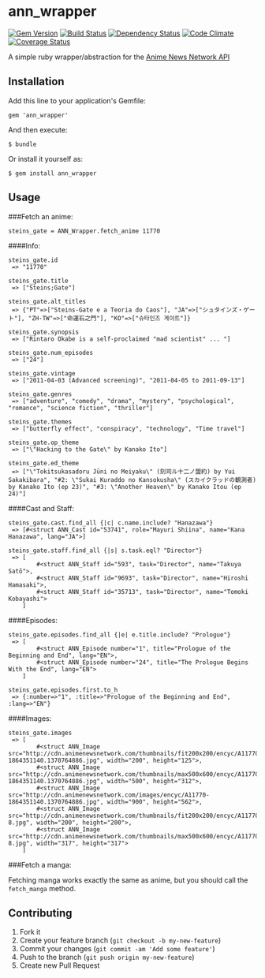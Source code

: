 # ann_wrapper


[![Gem Version](https://badge.fury.io/rb/ann_wrapper.png)](http://badge.fury.io/rb/ann_wrapper)
[![Build Status](https://travis-ci.org/Getkura/ann_wrapper.png?branch=dev)](https://travis-ci.org/Getkura/ann_wrapper)
[![Dependency Status](https://gemnasium.com/Getkura/ann_wrapper.png)](https://gemnasium.com/Getkura/ann_wrapper)
[![Code Climate](https://codeclimate.com/github/Getkura/ann_wrapper/badges/gpa.svg)](https://codeclimate.com/github/Getkura/ann_wrapper)
[![Coverage Status](https://coveralls.io/repos/Getkura/ann_wrapper/badge.png?branch=dev)](https://coveralls.io/r/Getkura/ann_wrapper?branch=dev)

A simple ruby wrapper/abstraction for the [Anime News Network API](http://www.animenewsnetwork.com/encyclopedia/api.php)

## Installation

Add this line to your application's Gemfile:

    gem 'ann_wrapper'

And then execute:

    $ bundle

Or install it yourself as:

    $ gem install ann_wrapper

## Usage

###Fetch an anime:

    steins_gate = ANN_Wrapper.fetch_anime 11770

####Info:

    steins_gate.id
     => "11770"

    steins_gate.title
     => ["Steins;Gate"]

    steins_gate.alt_titles
     => {"PT"=>["Steins-Gate e a Teoria do Caos"], "JA"=>["シュタインズ・ゲート"], "ZH-TW"=>["命運石之門"], "KO"=>["슈타인즈 게이트"]}

    steins_gate.synopsis
     => ["Rintaro Okabe is a self-proclaimed "mad scientist" ... "]

    steins_gate.num_episodes
     => ["24"]

    steins_gate.vintage
     => ["2011-04-03 (Advanced screening)", "2011-04-05 to 2011-09-13"]

    steins_gate.genres
     => ["adventure", "comedy", "drama", "mystery", "psychological", "romance", "science fiction", "thriller"]

    steins_gate.themes
     => ["butterfly effect", "conspiracy", "technology", "Time travel"]

    steins_gate.op_theme
     => ["\"Hacking to the Gate\" by Kanako Ito"]

    steins_gate.ed_theme
     => ["\"Tokitsukasadoru Jūni no Meiyaku\" (刻司ル十二ノ盟約) by Yui Sakakibara", "#2: \"Sukai Kuraddo no Kansokusha\" (スカイクラッドの観測者) by Kanako Ito (ep 23)", "#3: \"Another Heaven\" by Kanako Itou (ep 24)"]


####Cast and Staff:

    steins_gate.cast.find_all {|c| c.name.include? "Hanazawa"}
     => [#<struct ANN_Cast id="53741", role="Mayuri Shiina", name="Kana Hanazawa", lang="JA">]

    steins_gate.staff.find_all {|s| s.task.eql? "Director"}
     => [
            #<struct ANN_Staff id="593", task="Director", name="Takuya Satō">,
            #<struct ANN_Staff id="9693", task="Director", name="Hiroshi Hamasaki">,
            #<struct ANN_Staff id="35713", task="Director", name="Tomoki Kobayashi">
        ]


####Episodes:

    steins_gate.episodes.find_all {|e| e.title.include? "Prologue"}
     => [
            #<struct ANN_Episode number="1", title="Prologue of the Beginning and End", lang="EN">,
            #<struct ANN_Episode number="24", title="The Prologue Begins With the End", lang="EN">
        ]

    steins_gate.episodes.first.to_h
     => {:number=>"1", :title=>"Prologue of the Beginning and End", :lang=>"EN"}

####Images:

    steins_gate.images
     => [
            #<struct ANN_Image src="http://cdn.animenewsnetwork.com/thumbnails/fit200x200/encyc/A11770-1864351140.1370764886.jpg", width="200", height="125">,
            #<struct ANN_Image src="http://cdn.animenewsnetwork.com/thumbnails/max500x600/encyc/A11770-1864351140.1370764886.jpg", width="500", height="312">,
            #<struct ANN_Image src="http://cdn.animenewsnetwork.com/images/encyc/A11770-1864351140.1370764886.jpg", width="900", height="562">,
            #<struct ANN_Image src="http://cdn.animenewsnetwork.com/thumbnails/fit200x200/encyc/A11770-8.jpg", width="200", height="200">,
            #<struct ANN_Image src="http://cdn.animenewsnetwork.com/thumbnails/max500x600/encyc/A11770-8.jpg", width="317", height="317">
        ]

###Fetch a manga:

Fetching manga works exactly the same as anime, but you should call the `fetch_manga` method.



## Contributing

1. Fork it
2. Create your feature branch (`git checkout -b my-new-feature`)
3. Commit your changes (`git commit -am 'Add some feature'`)
4. Push to the branch (`git push origin my-new-feature`)
5. Create new Pull Request
